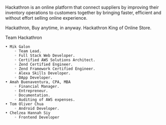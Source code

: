 Hackathron is an online platform that connect suppliers by improving their inventory operations to customers together by bringing faster, efficient and without effort selling online experience.

Hackathron, Buy anytime, in anyway. Hackathron King of Online Store.

Team Hackathron

    • Mik Galon
        ◦ Team Lead.
        ◦ Full Stack Web Developer.
        ◦ Certified AWS Solutions Architect.
        ◦ Zend Certified Engineer.
        ◦ Zend Framework Certified Engineer.
        ◦ Alexa Skills Developer.
        ◦ DApp Developer.
    • Amah Buenaventura, CPA, MBA
        ◦ Financial Manager.
        ◦ Entrepreneur.
        ◦ Documentation.
        ◦ Auditing of AWS expenses.    
    • Tom Oliver Chua
        ◦ Android Developer.
    • Chelzea Hannah Siy
        ◦ Frontend Developer

